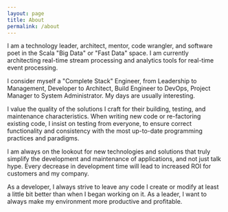 ```yaml
---
layout: page
title: About
permalink: /about
---
```


I am a technology leader, architect, mentor, code wrangler, and software poet in the Scala "Big Data" or "Fast Data" space. I am currently architecting real-time stream processing and analytics tools for real-time event processing.

I consider myself a "Complete Stack" Engineer, from Leadership to Management, Developer to Architect, Build Engineer to DevOps, Project Manager to System Administrator. My days are usually interesting.

I value the quality of the solutions I craft for their building, testing, and maintenance characteristics. When writing new code or re-factoring existing code, I insist on testing from everyone, to ensure correct functionality and consistency with the most up-to-date programming practices and paradigms.

I am always on the lookout for new technologies and solutions that truly simplify the development and maintenance of applications, and not just talk hype. Every decrease in development time will lead to increased ROI for customers and my company.

As a developer, I always strive to leave any code I create or modify at least a little bit better than when I began working on it. As a leader, I want to always make my environment more productive and profitable.


